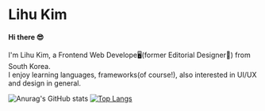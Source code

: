 # Lihu Kim

#### Hi there 😎

I'm Lihu Kim, a Frontend Web Develope🖥(former Editorial Designer🎨) from South Korea. <br>
I enjoy learning languages, frameworks(of course!), also interested in UI/UX and design in general. 
<br>

![Anurag's GitHub stats](https://github-readme-stats.vercel.app/api?username=limelumo&show_icons=true&theme=radical)
[![Top Langs](https://github-readme-stats.vercel.app/api/top-langs/?username=limelumo&layout=compact&theme=radical)](https://github.com/anuraghazra/github-readme-stats)

